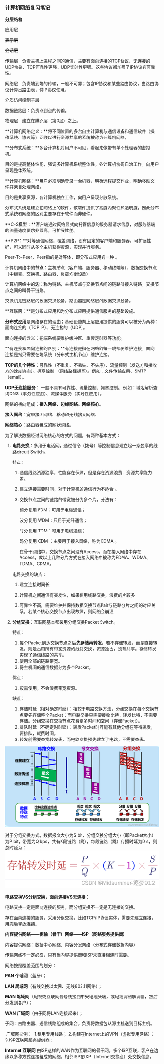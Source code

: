 ### 计算机网络复习笔记

**分层结构**

应用层

~~表示层~~

~~会话层~~

传输层：负责主机上进程之间的通信，主要有面向连接的TCP协议、无连接的UDP协议，TCP可靠性更强，UDP实时性更强。这些协议都加强了IP协议的可靠性。

网络层：负责端到端的传输，一般不可靠；包含IP协议和某些路由协议，由路由协议计算出路由表，供IP协议使用。

介质访问控制子层

数据链路层：负责点到点的传输。

物理层：建立在媒介层（第0层）之上。

**计算机网络定义：**将不同位置的多台自主计算机与通信设备和通信软件（操作系统、协议等）互联以进行资源共享的系统被称为计算机网络。

**分布式系统：**多台计算机对用户不可见，看起来像带有单个处理器的虚拟机。

目的是提高整体性能，强调多计算机系统整体性，各计算机协调自治工作，向用户呈现整体系统。

**计算机网络：**用户必须明确登录一台机器，明确远程提交作业，明确移动文件并亲自处理网络。

目的是共享资源，各计算机独立工作，向用户呈现分散系统。

分布式系统是建立在网络上的软件，该软件提供了高度内聚性和透明度，因此分布式系统和网络的区别主要存在于软件而非硬件。

**C-S模型：**客户端通过网络显式向托管信息的服务器请求信息，对服务器端的流量速度要求非常高，可扩展性差。

**P2P：**对等通信网络，覆盖网络，没有固定的客户端和服务器，可扩展性好，可以同时从多个主机获得资源，实现并行服务。

Peer-To-Peer，Peer指的是对等体，即分布式应用的一种 。

计算机网络中的**节点**：主机节点（客户端、服务器、移动终端等）、数据交换节点（中继器、交换机、路由器、负载均衡设备）

计算机网络中的**边**：称为链路，主机节点与交换节点间的链路叫接入链路，交换节点之间的叫骨干链路。

交换机是链路层的数据交换设备，路由器是网络层的数据交换设备。

**互联网：**是分布式应用和为分布式应用提供通信服务的基础设施。

**分布式应用**是网络存在的理由；基础设施向上层应用提供的服务可以被分为两种：面向连接的（TCP IP）、无连接的（UDP）。 

面向连接的含义：在端系统要维护缓冲区、重传定时器等功能。

**有连接和面向连接的区别：**有连接是指在网络的每一跳都要维护连接，面向连接是指只需要在端系统（分布式主机节点）维护连接。

**TCP的几个特性**：可靠性（不重复、不丢失、不失序）、流量控制（发送方和接收方的速度协商）、拥塞控制 （网络路径拥塞）。例如：文件传输应用、SMTP（email）。

**UDP无连接服务**： 一般不具有可靠性、流量控制、拥塞控制。 例如：域名解析查询DNS（事务性应用）、流媒体服务（实时性应用）。

网络的横向组成：**接入网络、边缘网络、网络核心**。

**接入网络**：宽带接入网络、移动和无线接入网络、

**网络核心**：路由器组成的网状网络。

为了解决数据经过网络核心的方式的问题，有两种基本方式：

1. **电路交换**：多用于电话网，通过信令（拨号）等控制信息建立起一条独享的线路circuit Switch。

   特点：

   1. 通信线路资源独享，性能存在保障，但是存在资源浪费，资源共享能力差。

   2. 建立连接需要时间，对于计算机的通信行为不适合 。

   3. 交换节点之间的链路的带宽被分为多个片，分法有：

      频分复用 FDM：可用于电缆通信；

      波分复用 WDM：只用于光纤通信；

      时分复用 TDM：可用于电缆通信；

      码分复用 CDM ：主要用于接入网络，称为CDMA 。
      
      在骨干网络中，交换节点之间没有Access，而在接入网络中存在Access，故以上几种分片方式在接入网络中被称为FDMA、WDMA、TDMA、CDMA。

   电路交换的缺点：

   1. 建立连接时间长

   2. 计算机之间通信有突发性，如果使用线路交换，浪费的片较多

   3. 可靠性不高，需要维护并保持数据交换节点Pair与链路分片之间的对应关系，若某个核心交换节点出现故障，则网络会崩溃

2. **分组交换**：互联网基本都采用分组交换Packet Switch。

   特点：

   1. 每个Packet到达交换节点之后**先存储再转发**，若不存储转发，而是直接转发，则是占用所有带宽资源的线路交换，资源独占，没有共享。存储转发实现了通信线路的共享。
   2. 使用全部的链路带宽。
   3. 将主机间的通信数据分为多个Packet。

   优点：

   1. 按需使用，不会浪费带宽资源。

   缺点：

   1. 存储时延（相对确定时延）：相较于电路交换方法，分组交换在每个交换节点要先存储整个Packet；而电路交换只需要接收比特，转发比特，不需要存储。分组交换在交换节点花费更多时间和空间（存储Packet）。
   2. 排队时延（不确定时时延）：转发Packet时可能有其他分组在等待转发，要排队，耗费时间。
   3. 转发前需要查找转发表，而电路交换预先建立了电路，不需要查表。

![交换模型](picture1.png)

对于分组交换方式，数据报文大小为S bit，分组交换分组大小（即Packet大小）为P bit，带宽为Q bps，共有K段链路（跳），每段链路（跳）传播时延为D s，则总时延为：![总时延](picture2.png)

**电路交换VS分组交换，面向连接VS无连接：**

电路交换一定是面向连接的服务，而分组交换不一定是无连接的交换。

存在面向连接的服务，采用分组交换，比如TCP/IP协议实体，需要先建立连接，用完后释放连接。



**内容提供网络——传输（骨干）网络——ISP（网络服务提供商）**

内容提供网络：数据中心网络、内容分发网络（分布式存储数据内容）

传输网络不一定必须，只有当内容提供商和ISP未直接相连时需要。

网络按照覆盖范围的划分：

**PAN 个域网**（蓝牙）；

**LAN 局域网**（有线交换以太网、无线802.11网络）；

**MAN 城域网**（电视或互联网信号线接到中央电缆头端，或电缆调制解调器，然后分发到各户）；

**WAN 广域网**（由子网将LAN连接起来）；

​	子网：由路由器、通信线路组成的集合，负责将数据包从源主机送到目标主机。

​	广域网举例：
​		1.租用专用线路；
​		2.构建在Internet上的VPN（虚拟专用网络）；
​		3.ISP互联网服务提供商；

**Internet 互联网** 由ISP这样的WAN作为互联网的骨干网，多个ISP互联，客户在边缘以多种方式连接组成的网络。相邻ISP在IXP（Internet交换点）处交换信息，

